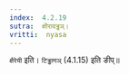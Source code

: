 ```yaml
---
index:  4.2.19
sutra:  क्षीरादड्ढञ्।
vritti:  nyasa
---
```


`क्षैरेयी` इति। `टिड्ढाणञ्` (4.1.15) इति ङीप्॥
